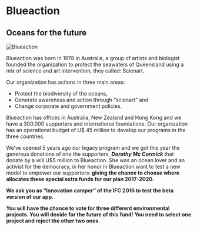 Blueaction
======

## Oceans for the future

![Blueaction](http://www.flightcentre.co.uk/uk-travel-blog/files/2014/01/kangaroo-on-beach-in-australia_110369312.jpg)

Blueaction was born in 1978 in Australia, a group of artists and biologist founded the organization to protect the seawaters of Queensland using a mix of science and art intervention, they called: Scienart.

Our organization has actions in three main areas:
* Protect the biodiversity of the oceans,
* Generate awareness and action through “scienart” and  
* Change corporate and government policies.

Blueaction has offices in Australia, New Zealand and Hong Kong and we have a 300.000 supporters and international foundations.  Our organization has an operational budget of U$ 45 million to develop our programs in the three countries.

We’ve opened 5 years ago our legacy program and we got this year the generous donations of one the supporters, _**Dorothy Mc Cormick**_ that donate by a will U$5 million to Blueaction.  She was an ocean lover and an activist for the democracy, in her honor in Blueaction want to test a new model to empower our supporters: **giving the chance to choose where allocates these special extra funds for our plan 2017-2020.**

**We ask you as “Innovation camper” of the IFC 2016 to test the beta version of our app.**

**You will have the chance to vote for three different environmental projects. You will decide for the future of this fund!  You need to select one project and reject the other two ones.**
